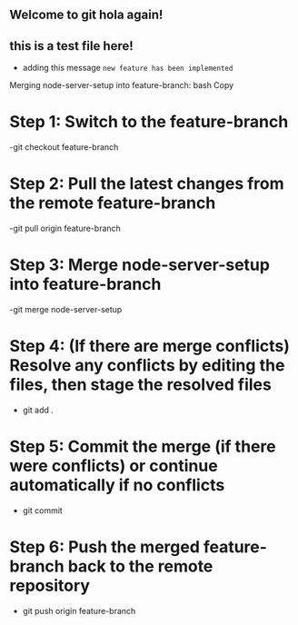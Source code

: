 
## Welcome to git hola again!

## this is a test file here!
- adding this message `new feature has been implemented`



Merging node-server-setup into feature-branch:
bash
Copy
# Step 1: Switch to the feature-branch
-git checkout feature-branch

# Step 2: Pull the latest changes from the remote feature-branch
-git pull origin feature-branch

# Step 3: Merge node-server-setup into feature-branch
-git merge node-server-setup

# Step 4: (If there are merge conflicts) Resolve any conflicts by editing the files, then stage the resolved files
- git add .

# Step 5: Commit the merge (if there were conflicts) or continue automatically if no conflicts
- git commit

# Step 6: Push the merged feature-branch back to the remote repository
- git push origin feature-branch